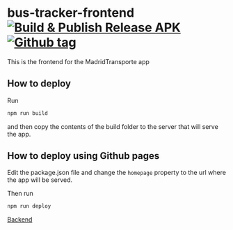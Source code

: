# bus-tracker-frontend [![Build & Publish Release APK](https://github.com/xBaank/bus-tracker-front/actions/workflows/apk.yml/badge.svg)](https://github.com/xBaank/bus-tracker-front/actions/workflows/apk.yml) [![Github tag](https://badgen.net/github/tag/xBaank/bus-tracker-front)](https://github.com/xBaank/bus-tracker-front/tags)

This is the frontend for the MadridTransporte app

## How to deploy

Run

```bash
npm run build
```

and then copy the contents of the build folder to the server that will serve the app.

## How to deploy using Github pages

Edit the package.json file and change the `homepage` property to the url where the app will be served.

Then run

```bash
npm run deploy
```

[Backend](https://github.com/xBaank/bus-tracker-back)
